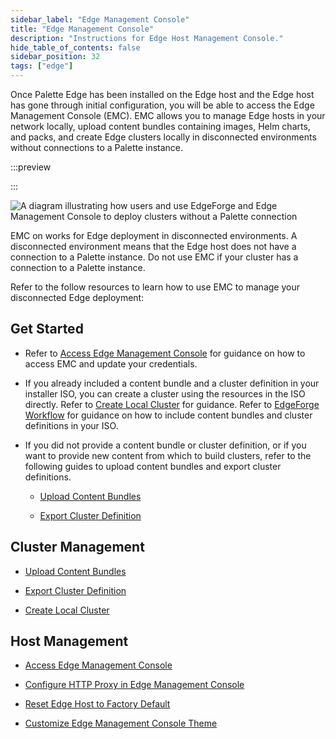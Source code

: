 ```yaml
---
sidebar_label: "Edge Management Console"
title: "Edge Management Console"
description: "Instructions for Edge Host Management Console."
hide_table_of_contents: false
sidebar_position: 32
tags: ["edge"]
---
```


Once Palette Edge has been installed on the Edge host and the Edge host has gone through initial configuration, you will
be able to access the Edge Management Console (EMC). EMC allows you to manage Edge hosts in your network locally, upload
content bundles containing images, Helm charts, and packs, and create Edge clusters locally in disconnected environments
without connections to a Palette instance.

:::preview

:::

![A diagram illustrating how users and use EdgeForge and Edge Management Console to deploy clusters without a Palette connection](/clusters_edge_emc_workflow.png)

EMC on works for Edge deployment in disconnected environments. A disconnected environment means that the Edge host does
not have a connection to a Palette instance. Do not use EMC if your cluster has a connection to a Palette instance.

Refer to the follow resources to learn how to use EMC to manage your disconnected Edge deployment:

## Get Started

- Refer to [Access Edge Management Console](./host-management/access-console.md) for guidance on how to access EMC and
  update your credentials.

- If you already included a content bundle and a cluster definition in your installer ISO, you can create a cluster
  using the resources in the ISO directly. Refer to [Create Local Cluster](./cluster-management/create-cluster.md) for
  guidance. Refer to [EdgeForge Workflow](../edgeforge-workflow/edgeforge-workflow.md) for guidance on how to include
  content bundles and cluster definitions in your ISO.

- If you did not provide a content bundle or cluster definition, or if you want to provide new content from which to
  build clusters, refer to the following guides to upload content bundles and export cluster definitions.

  - [Upload Content Bundles](./cluster-management/upload-content-bundle.md)

  - [Export Cluster Definition](./cluster-management/export-cluster-definition.md)

## Cluster Management

- [Upload Content Bundles](./cluster-management/upload-content-bundle.md)

- [Export Cluster Definition](./cluster-management/export-cluster-definition.md)

- [Create Local Cluster](./cluster-management/create-cluster.md)

## Host Management

- [Access Edge Management Console](./host-management/access-console.md)

- [Configure HTTP Proxy in Edge Management Console](./host-management/configure-proxy.md)

- [Reset Edge Host to Factory Default](./host-management/reset-reboot.md)

- [Customize Edge Management Console Theme](./host-management/theming.md)
